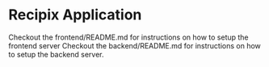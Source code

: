 # Recipix Application

Checkout the frontend/README.md for instructions on how to setup the frontend server 
Checkout the backend/README.md for instructions on how to setup the backend server.
